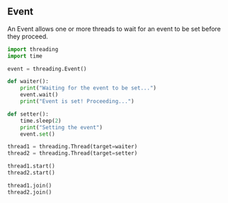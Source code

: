 ## Event

An Event allows one or more threads to wait for an event to be set before they proceed.


```python
import threading
import time

event = threading.Event()

def waiter():
    print("Waiting for the event to be set...")
    event.wait()
    print("Event is set! Proceeding...")

def setter():
    time.sleep(2)
    print("Setting the event")
    event.set()

thread1 = threading.Thread(target=waiter)
thread2 = threading.Thread(target=setter)

thread1.start()
thread2.start()

thread1.join()
thread2.join()


```

